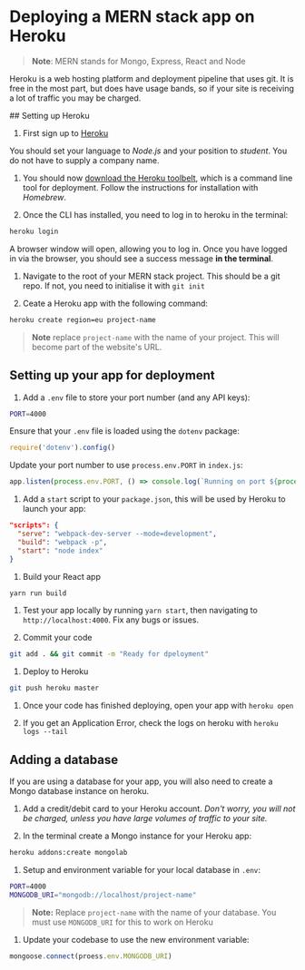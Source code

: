 # Deploying a MERN stack app on Heroku

> **Note**: MERN stands for Mongo, Express, React and Node

Heroku is a web hosting platform and deployment pipeline that uses git. It is free in the most part, but does have usage bands, so if your site is receiving a lot of traffic you may be charged.

## Setting up Heroku

1. First sign up to [Heroku](https://heroku.com)

  You should set your language to _Node.js_ and your position to _student_. You do not have to supply a company name.

1. You should now [download the Heroku toolbelt](https://devcenter.heroku.com/articles/heroku-cli#download-and-install), which is a command line tool for deployment. Follow the instructions for installation with _Homebrew_.

1. Once the CLI has installed, you need to log in to heroku in the terminal:

  ```sh
  heroku login
  ```

  A browser window will open, allowing you to log in. Once you have logged in via the browser, you should see a success message **in the terminal**.

1. Navigate to the root of your MERN stack project. This should be a git repo. If not, you need to initialise it with `git init`

1. Ceate a Heroku app with the following command:

  ```sh
  heroku create region=eu project-name
  ```

  > **Note** replace `project-name` with the name of your project. This will become part of the website's URL.

## Setting up your app for deployment

1. Add a `.env` file to store your port number (and any API keys):

  ```sh
  PORT=4000
  ```

  Ensure that your `.env` file is loaded using the `dotenv` package:

  ```js
  require('dotenv').config()
  ```

  Update your port number to use `process.env.PORT` in `index.js`:

  ```js
  app.listen(process.env.PORT, () => console.log(`Running on port ${process.env.PORT}`))
  ```

1. Add a `start` script to your `package.json`, this will be used by Heroku to launch your app:

  ```json
  "scripts": {
    "serve": "webpack-dev-server --mode=development",
    "build": "webpack -p",
    "start": "node index"
  }
  ```

1. Build your React app

  ```sh
  yarn run build
  ```

1. Test your app locally by running `yarn start`, then navigating to `http://localhost:4000`. Fix any bugs or issues.

1. Commit your code

  ```sh
  git add . && git commit -m "Ready for dpeloyment"
  ```

1. Deploy to Heroku

  ```sh
  git push heroku master
  ```

1. Once your code has finished deploying, open your app with `heroku open`

1. If you get an Application Error, check the logs on heroku with `heroku logs --tail`

## Adding a database

If you are using a database for your app, you will also need to create a Mongo database instance on heroku.

1. Add a credit/debit card to your Heroku account. _Don't worry, you will not be charged, unless you have large volumes of traffic to your site._

1. In the terminal create a Mongo instance for your Heroku app:

  ```sh
  heroku addons:create mongolab
  ```

1. Setup and environment variable for your local database in `.env`:

  ```sh
  PORT=4000
  MONGODB_URI="mongodb://localhost/project-name"
  ```

  > **Note:** Replace `project-name` with the name of your database. You must use `MONGODB_URI` for this to work on Heroku

1. Update your codebase to use the new environment variable:

  ```js
  mongoose.connect(proess.env.MONGODB_URI)
  ```
